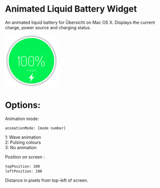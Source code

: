 # Animated Liquid Battery Widget

An animated liquid battery for Übersicht on Mac OS X.
Displays the current charge, power source and charging status.


![Widget screenshot](https://github.com/fill1890/circular-liquid-battery-widget/blob/master/screenshot.png)


# Options:
Animation mode:  
```
animationMode: [mode number]
```  
1: Wave animation  
2: Pulsing colours  
3: No animation  
  
Position on screen :  
```
topPosition: 100  
leftPosition: 100
```  
Distance in pixels from top-left of screen.